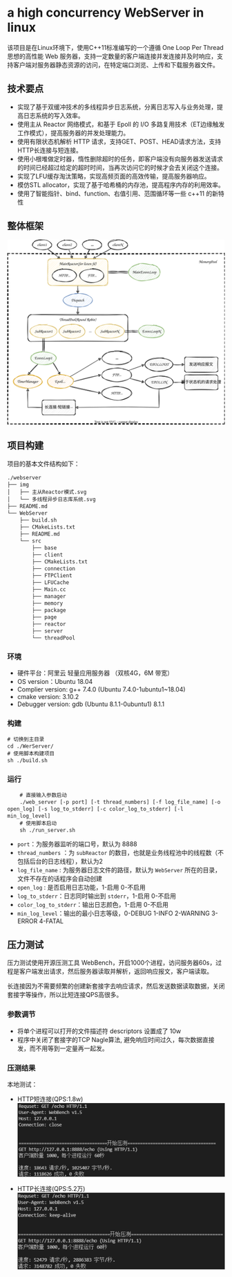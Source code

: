 # a high concurrency WebServer in linux



该项目是在Linux环境下，使用C++11标准编写的一个遵循 One Loop Per Thread 思想的高性能 Web 服务器，支持一定数量的客户端连接并发连接并及时响应，支持客户端对服务器静态资源的访问，在特定端口浏览、上传和下载服务器文件。



## 技术要点

- 实现了基于双缓冲技术的多线程异步日志系统，分离日志写入与业务处理，提高日志系统的写入效率。
- 使用主从 Reactor 网络模式，和基于 Epoll 的 I/O 多路复用技术（ET边缘触发工作模式），提高服务器的并发处理能力。
- 使用有限状态机解析 HTTP 请求，支持GET、POST、HEAD请求方法，支持HTTP长连接与短连接。
- 使用小根堆做定时器，惰性删除超时的任务，即客户端没有向服务器发送请求的时间已经超过给定的超时时间，当再次访问它的时候才会去关闭这个连接。
- 实现了LFU缓存淘汰策略，实现高频页面的高效传输，提高服务器响应。
- 模仿STL allocator，实现了基于哈希桶的内存池，提高程序内存的利用效率。
- 使用了智能指针、bind、function、右值引用、范围循环等一些 c++11 的新特性



## 整体框架

![项目整体框架](./img/主从Reactor模式.svg)



## 项目构建

项目的基本文件结构如下：

```text
./webserver
├── img
│   ├── 主从Reactor模式.svg
│   └── 多线程异步日志库系统.svg
├── README.md
└── WebServer
    ├── build.sh
    ├── CMakeLists.txt
    ├── README.md
    └── src
        ├── base
        ├── client
        ├── CMakeLists.txt
        ├── connection
        ├── FTPClient
        ├── LFUCache
        ├── Main.cc
        ├── manager
        ├── memory
        ├── package
        ├── page
        ├── reactor
        ├── server
        └── threadPool
```



### 环境

- 硬件平台：阿里云 轻量应用服务器 （双核4G，6M 带宽）
- OS version：Ubuntu 18.04
- Complier version: g++ 7.4.0 (Ubuntu 7.4.0-1ubuntu1~18.04)
- cmake version: 3.10.2
- Debugger version: gdb (Ubuntu 8.1.1-0ubuntu1) 8.1.1



### 构建

```shell
# 切换到主目录
cd ./WerServer/
# 使用脚本构建项目
sh ./build.sh
```



### 运行

```shell
    # 直接输入参数启动
    ./web_server [-p port] [-t thread_numbers] [-f log_file_name] [-o open_log] [-s log_to_stderr] [-c color_log_to_stderr] [-l min_log_level]
    # 使用脚本启动
    sh ./run_server.sh
```

- `port`：为服务器监听的端口号，默认为 8888
- `thread_numbers` ：为 `subReactor` 的数目，也就是业务线程池中的线程数（不包括后台的日志线程），默认为2
- `log_file_name` : 为服务器日志文件的路径，默认为 `WebServer` 所在的目录，文件不存在的话程序会自动创建
- `open_log` : 是否启用日志功能，1-启用 0-不启用
- `log_to_stderr`：日志同时输出到 `stderr`，1-启用 0-不启用
- `color_log_to_stderr`：输出日志颜色，1-启用 0-不启用
- `min_log_level`：输出的最小日志等级，0-DEBUG 1-INFO 2-WARNING 3-ERROR 4-FATAL


## 压力测试

压力测试使用开源压测工具 WebBench，开启1000个进程，访问服务器60s，过程是客户端发出请求，然后服务器读取并解析，返回响应报文，客户端读取。

长连接因为不需要频繁的创建新套接字去响应请求，然后发送数据读取数据，关闭套接字等操作，所以比短连接QPS高很多。

### 参数调节

- 将单个进程可以打开的文件描述符 descriptors 设置成了 10w
- 程序中关闭了套接字的TCP Nagle算法, 避免响应时间过久，每次数据直接发，而不用等到一定量再一起发。



### 压测结果

本地测试：

- HTTP短连接(QPS:1.8w)
![HTTP短连接测试图](./img/短连接测试.jpg)


- HTTP长连接(QPS:5.2万)
![HTTP短连接测试图](./img/长连接测试.jpg)
